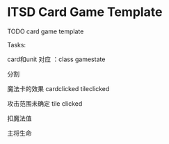 # ITSD Card Game Template

TODO card game template

Tasks:

card和unit 对应 ：class gamestate 

分割

魔法卡的效果 cardclicked  tileclicked

攻击范围未确定 tile clicked

扣魔法值 

主将生命

